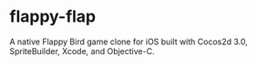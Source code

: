 flappy-flap
===========

A native Flappy Bird game clone for iOS built with Cocos2d 3.0, SpriteBuilder, Xcode, and Objective-C.
